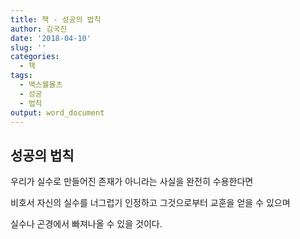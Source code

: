 ```yaml
---
title: 책 - 성공의 법칙
author: 김국진
date: '2018-04-10'
slug: ''
categories:
  - 책
tags:
  - 맥스웰몰츠
  - 성공
  - 법칙
output: word_document
---
```

## 성공의 법칙 

우리가 실수로 만들어진 존재가 아니라는 사실을 완전히 수용한다면

비호서 자신의 실수를 너그럽기 인정하고 그것으로부터 교훈을 얻을 수 있으며

실수나 곤경에서 빠져나올 수 있을 것이다.


